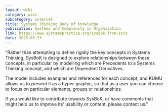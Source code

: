 ```yaml
---
layout: wiki
category: wiki
subcategory: internet
title: Systems Thinking Body of Knowledge
publication: Systems and Complexity in Organization
link: https://www.systemspractice.org/sysbok-from-scio
date: 2025-03-23
---
```


"Rather than attempting to define rigidly the key concepts in Systems Thinking, SysBoK is designed to explore relationships between these concepts, in particular by modelling which are Precedents to a Systems Thinking concept, and which are Dependent Derivatives.

The model includes examples and references for each concept, and KUMU allows us to present it as a hyper-graphic, so that as a user you can choose to focus on particular elements, groups or relationships.

If you would like to contribute towards SysBoK, or have comments that might help us to improve its' usability or content, please contact us."
